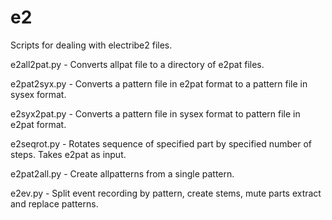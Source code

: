 # e2

Scripts for dealing with electribe2 files.

e2all2pat.py  - Converts allpat file to a directory of e2pat files.  

e2pat2syx.py - Converts a pattern file in e2pat format to a pattern file in sysex format.

e2syx2pat.py - Converts a pattern file in sysex format to pattern file in e2pat format.

e2seqrot.py - Rotates sequence of specified part by specified number of steps.  Takes e2pat as input.

e2pat2all.py - Create allpatterns from a single pattern.

e2ev.py - Split event recording by pattern, create stems, mute parts extract and replace patterns.
